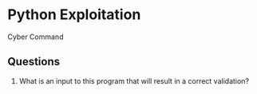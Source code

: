 # Python Exploitation
Cyber Command

## Questions
1. What is an input to this program that will result in a correct validation? 
